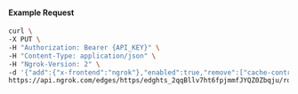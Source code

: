 <!-- Code generated for API Clients. DO NOT EDIT. -->

#### Example Request

```bash
curl \
-X PUT \
-H "Authorization: Bearer {API_KEY}" \
-H "Content-Type: application/json" \
-H "Ngrok-Version: 2" \
-d '{"add":{"x-frontend":"ngrok"},"enabled":true,"remove":["cache-control"]}' \
https://api.ngrok.com/edges/https/edghts_2qqBllv7ht6fpjmmfJYQZ0Zbqju/routes/edghtsrt_2qqBlkXBRy7dAwRKEPDFXeVas0F/request_headers
```
